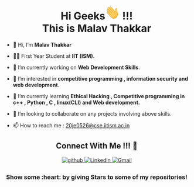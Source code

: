 <h1 align='center'> Hi Geeks<img src="https://raw.githubusercontent.com/ABSphreak/ABSphreak/master/gifs/Hi.gif"  width="40" height="40"> !!!<br> This is Malav Thakkar</h1>


- 👋 Hi, I’m <b>Malav Thakkar</b>

- 👨‍💻 First Year Student at <b>IIT (ISM)</b>.

- 🔭 I’m currently working on <b>Web Development Skills</b>.
 
- 👀 I’m interested in <b>competitive programming , information security and web development</b>.

- 🌱 I’m currently learning <b>Ethical Hacking , Competitive programming in c++ , Python , C , linux(CLI) and Web development.</b>

- 💞️ I’m looking to collaborate on any projects involving above skills.

- 📫 How to reach me : 20je0526@cse.iitism.ac.in

</div>

<h2 align="center">Connect With Me !!! 🤝</h2> 

<p align="center">
<a href="https://github.com/malav22" target="_blank">
<img src=https://img.shields.io/badge/github-%2324292e.svg?&style=for-the-badge&logo=github&logoColor=white alt=github style="margin-bottom: 5px;" />
</a>
<a href="https://www.linkedin.com/in/malav-thakkar-011517200/" target="_blank">
<img alt="LinkedIn" src="https://img.shields.io/badge/linkedin%20-%230077B5.svg?&style=for-the-badge&logo=linkedin&logoColor=white"/>
</a>
<a href="mailto:20je0526@cse.iitism.ac.in">
<img alt="Gmail" src="https://img.shields.io/badge/Gmail-D14836?style=for-the-badge&logo=gmail&logoColor=white" />
</a>
</p> 

<h3 align="center">Show some :heart: by giving <b>Stars</b> to some of my repositories! </h3>
